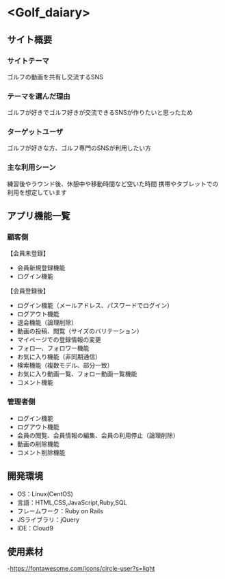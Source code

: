 # <Golf_daiary>

## サイト概要
### サイトテーマ
ゴルフの動画を共有し交流するSNS

### テーマを選んだ理由
ゴルフが好きでゴルフ好きが交流できるSNSが作りたいと思ったため
### ターゲットユーザ
ゴルフが好きな方、ゴルフ専門のSNSが利用したい方

### 主な利用シーン
練習後やラウンド後、休憩中や移動時間など空いた時間
携帯やタブレットでの利用を想定しています

## アプリ機能一覧

### 顧客側
【会員未登録】
* 会員新規登録機能
* ログイン機能

【会員登録後】
* ログイン機能（メールアドレス、パスワードでログイン）
* ログアウト機能
* 退会機能（論理削除）
* 動画の投稿、閲覧（サイズのバリテーション）
* マイページでの登録情報の変更
* フォロ―、フォロワー機能
* お気に入り機能（非同期通信）
* 検索機能（複数モデル、部分一致）
* お気に入り動画一覧、フォロー動画一覧機能
* コメント機能

### 管理者側
* ログイン機能
* ログアウト機能
* 会員の閲覧、会員情報の編集、会員の利用停止（論理削除）
* 動画の削除機能
* コメント削除機能


## 開発環境
- OS：Linux(CentOS)
- 言語：HTML,CSS,JavaScript,Ruby,SQL
- フレームワーク：Ruby on Rails
- JSライブラリ：jQuery
- IDE：Cloud9

## 使用素材
-https://fontawesome.com/icons/circle-user?s=light
